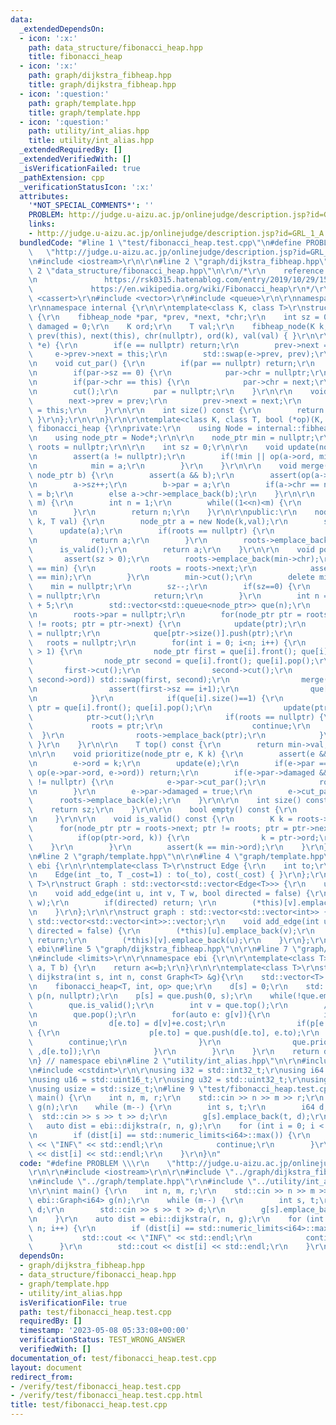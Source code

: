 ```yaml
---
data:
  _extendedDependsOn:
  - icon: ':x:'
    path: data_structure/fibonacci_heap.hpp
    title: fibonacci_heap
  - icon: ':x:'
    path: graph/dijkstra_fibheap.hpp
    title: graph/dijkstra_fibheap.hpp
  - icon: ':question:'
    path: graph/template.hpp
    title: graph/template.hpp
  - icon: ':question:'
    path: utility/int_alias.hpp
    title: utility/int_alias.hpp
  _extendedRequiredBy: []
  _extendedVerifiedWith: []
  _isVerificationFailed: true
  _pathExtension: cpp
  _verificationStatusIcon: ':x:'
  attributes:
    '*NOT_SPECIAL_COMMENTS*': ''
    PROBLEM: http://judge.u-aizu.ac.jp/onlinejudge/description.jsp?id=GRL_1_A
    links:
    - http://judge.u-aizu.ac.jp/onlinejudge/description.jsp?id=GRL_1_A
  bundledCode: "#line 1 \"test/fibonacci_heap.test.cpp\"\n#define PROBLEM \\\r\n \
    \   \"http://judge.u-aizu.ac.jp/onlinejudge/description.jsp?id=GRL_1_A\"\r\n\r\
    \n#include <iostream>\r\n\r\n#line 2 \"graph/dijkstra_fibheap.hpp\"\n\r\n#line\
    \ 2 \"data_structure/fibonacci_heap.hpp\"\n\r\n/*\r\n    reference: http://web.stanford.edu/class/archive/cs/cs166/cs166.1186/lectures/09/Slides09.pdf\r\
    \n               https://rsk0315.hatenablog.com/entry/2019/10/29/151823\r\n  \
    \             https://en.wikipedia.org/wiki/Fibonacci_heap\r\n*/\r\n\r\n#include\
    \ <cassert>\r\n#include <vector>\r\n#include <queue>\r\n\r\nnamespace ebi {\r\n\
    \r\nnamespace internal {\r\n\r\ntemplate<class K, class T>\r\nstruct fibheap_node\
    \ {\r\n    fibheap_node *par, *prev, *next, *chr;\r\n    int sz = 0;\r\n    bool\
    \ damaged = 0;\r\n    K ord;\r\n    T val;\r\n    fibheap_node(K k, T val) : par(nullptr),\
    \ prev(this), next(this), chr(nullptr), ord(k), val(val) { }\r\n\r\n    void emplace_back(fibheap_node\
    \ *e) {\r\n        if(e == nullptr) return;\r\n        prev->next = e;\r\n   \
    \     e->prev->next = this;\r\n        std::swap(e->prev, prev);\r\n    }\r\n\r\
    \n    void cut_par() {\r\n        if(par == nullptr) return;\r\n        par->sz--;\r\
    \n        if(par->sz == 0) {\r\n            par->chr = nullptr;\r\n        }\r\
    \n        if(par->chr == this) {\r\n            par->chr = next;\r\n        }\r\
    \n        cut();\r\n        par = nullptr;\r\n    }\r\n\r\n    void cut() {\r\n\
    \        next->prev = prev;\r\n        prev->next = next;\r\n        next = prev\
    \ = this;\r\n    }\r\n\r\n    int size() const {\r\n        return sz;\r\n   \
    \ }\r\n};\r\n\r\n}\r\n\r\ntemplate<class K, class T, bool (*op)(K, K)>\r\nstruct\
    \ fibonacci_heap {\r\nprivate:\r\n    using Node = internal::fibheap_node<K, T>;\r\
    \n    using node_ptr = Node*;\r\n\r\n    node_ptr min = nullptr;\r\n    node_ptr\
    \ roots = nullptr;\r\n\r\n    int sz = 0;\r\n\r\n    void update(node_ptr a) {\r\
    \n        assert(a != nullptr);\r\n        if(!min || op(a->ord, min->ord)) {\r\
    \n            min = a;\r\n        }\r\n    }\r\n\r\n    void merge(node_ptr a,\
    \ node_ptr b) {\r\n        assert(a && b);\r\n        assert(op(a->ord, b->ord));\r\
    \n        a->sz++;\r\n        b->par = a;\r\n        if(a->chr == nullptr) a->chr\
    \ = b;\r\n        else a->chr->emplace_back(b);\r\n    }\r\n\r\n    int log2ceil(int\
    \ m) {\r\n        int n = 1;\r\n        while((1<<n)<m) {\r\n            n++;\r\
    \n        }\r\n        return n;\r\n    }\r\n\r\npublic:\r\n    node_ptr push(K\
    \ k, T val) {\r\n        node_ptr a = new Node(k,val);\r\n        sz++;\r\n  \
    \      update(a);\r\n        if(roots == nullptr) {\r\n            roots = a;\r\
    \n            return a;\r\n        }\r\n        roots->emplace_back(a);\r\n  \
    \      is_valid();\r\n        return a;\r\n    }\r\n\r\n    void pop() {\r\n \
    \       assert(sz > 0);\r\n        roots->emplace_back(min->chr);\r\n        if(roots\
    \ == min) {\r\n            roots = roots->next;\r\n            assert(roots->prev\
    \ == min);\r\n        }\r\n        min->cut();\r\n        delete min;\r\n    \
    \    min = nullptr;\r\n        sz--;\r\n        if(sz==0) {\r\n            roots\
    \ = nullptr;\r\n            return;\r\n        }\r\n        int n = log2ceil(size())\
    \ + 5;\r\n        std::vector<std::queue<node_ptr>> que(n);\r\n        que[roots->size()].push(roots);\r\
    \n        roots->par = nullptr;\r\n        for(node_ptr ptr = roots->next; ptr\
    \ != roots; ptr = ptr->next) {\r\n            update(ptr);\r\n            ptr->par\
    \ = nullptr;\r\n            que[ptr->size()].push(ptr);\r\n        }\r\n     \
    \   roots = nullptr;\r\n        for(int i = 0; i<n; i++) {\r\n            while(que[i].size()\
    \ > 1) {\r\n                node_ptr first = que[i].front(); que[i].pop();\r\n\
    \                node_ptr second = que[i].front(); que[i].pop();\r\n         \
    \       first->cut();\r\n                second->cut();\r\n                if(!op(first->ord,\
    \ second->ord)) std::swap(first, second);\r\n                merge(first, second);\r\
    \n                assert(first->sz == i+1);\r\n                que[first->size()].push(first);\r\
    \n            }\r\n            if(que[i].size()==1) {\r\n                node_ptr\
    \ ptr = que[i].front(); que[i].pop();\r\n                update(ptr);\r\n    \
    \            ptr->cut();\r\n                if(roots == nullptr) {\r\n       \
    \             roots = ptr;\r\n                    continue;\r\n              \
    \  }\r\n                roots->emplace_back(ptr);\r\n            }\r\n       \
    \ }\r\n    }\r\n\r\n    T top() const {\r\n        return min->val;\r\n    }\r\
    \n\r\n    void prioritize(node_ptr e, K k) {\r\n        assert(e && op(k, e->ord));\r\
    \n        e->ord = k;\r\n        update(e);\r\n        if(e->par == nullptr ||\
    \ op(e->par->ord, e->ord)) return;\r\n        if(e->par->damaged && e->par->par\
    \ != nullptr) {\r\n            e->par->cut_par();\r\n            roots->emplace_back(e->par);\r\
    \n        }\r\n        e->par->damaged = true;\r\n        e->cut_par();\r\n  \
    \      roots->emplace_back(e);\r\n    }\r\n\r\n    int size() const {\r\n    \
    \    return sz;\r\n    }\r\n\r\n    bool empty() const {\r\n        return sz==0;\r\
    \n    }\r\n\r\n    void is_valid() const {\r\n        K k = roots->ord;\r\n  \
    \      for(node_ptr ptr = roots->next; ptr != roots; ptr = ptr->next) {\r\n  \
    \          if(op(ptr->ord, k)) {\r\n                k = ptr->ord;\r\n        \
    \    }\r\n        }\r\n        assert(k == min->ord);\r\n    }\r\n};\r\n\r\n}\r\
    \n#line 2 \"graph/template.hpp\"\n\r\n#line 4 \"graph/template.hpp\"\n\r\nnamespace\
    \ ebi {\r\n\r\ntemplate<class T>\r\nstruct Edge {\r\n    int to;\r\n    T cost;\r\
    \n    Edge(int _to, T _cost=1) : to(_to), cost(_cost) { }\r\n};\r\n\r\ntemplate<class\
    \ T>\r\nstruct Graph : std::vector<std::vector<Edge<T>>> {\r\n    using std::vector<std::vector<Edge<T>>>::vector;\r\
    \n    void add_edge(int u, int v, T w, bool directed = false) {\r\n        (*this)[u].emplace_back(v,\
    \ w);\r\n        if(directed) return; \r\n        (*this)[v].emplace_back(u, w);\r\
    \n    }\r\n};\r\n\r\nstruct graph : std::vector<std::vector<int>> {\r\n    using\
    \ std::vector<std::vector<int>>::vector;\r\n    void add_edge(int u, int v, bool\
    \ directed = false) {\r\n        (*this)[u].emplace_back(v);\r\n        if(directed)\
    \ return;\r\n        (*this)[v].emplace_back(u);\r\n    }\r\n};\r\n\r\n} // namespace\
    \ ebi\n#line 5 \"graph/dijkstra_fibheap.hpp\"\n\r\n#line 7 \"graph/dijkstra_fibheap.hpp\"\
    \n#include <limits>\r\n\r\nnamespace ebi {\r\n\r\ntemplate<class T>\r\nbool op(T\
    \ a, T b) {\r\n    return a<=b;\r\n}\r\n\r\ntemplate<class T>\r\nstd::vector<T>\
    \ dijkstra(int s, int n, const Graph<T> &g){\r\n    std::vector<T> d(n, std::numeric_limits<T>::max());\r\
    \n    fibonacci_heap<T, int, op> que;\r\n    d[s] = 0;\r\n    std::vector<internal::fibheap_node<T,int>*>\
    \ p(n, nullptr);\r\n    p[s] = que.push(0, s);\r\n    while(!que.empty()){\r\n\
    \        que.is_valid();\r\n        int v = que.top();\r\n        //debug(v, d[v]);\r\
    \n        que.pop();\r\n        for(auto e: g[v]){\r\n            if(d[e.to]>d[v]+e.cost){\r\
    \n                d[e.to] = d[v]+e.cost;\r\n                if(p[e.to] == nullptr)\
    \ {\r\n                    p[e.to] = que.push(d[e.to], e.to);\r\n            \
    \        continue;\r\n                }\r\n                que.prioritize(p[e.to]\
    \ ,d[e.to]);\r\n            }\r\n        }\r\n    }\r\n    return d;\r\n}\r\n\r\
    \n} // namespace ebi\n#line 2 \"utility/int_alias.hpp\"\n\r\n#include <cstddef>\r\
    \n#include <cstdint>\r\n\r\nusing i32 = std::int32_t;\r\nusing i64 = std::int64_t;\r\
    \nusing u16 = std::uint16_t;\r\nusing u32 = std::uint32_t;\r\nusing u64 = std::uint64_t;\r\
    \nusing usize = std::size_t;\n#line 9 \"test/fibonacci_heap.test.cpp\"\n\r\nint\
    \ main() {\r\n    int n, m, r;\r\n    std::cin >> n >> m >> r;\r\n    ebi::Graph<i64>\
    \ g(n);\r\n    while (m--) {\r\n        int s, t;\r\n        i64 d;\r\n      \
    \  std::cin >> s >> t >> d;\r\n        g[s].emplace_back(t, d);\r\n    }\r\n \
    \   auto dist = ebi::dijkstra(r, n, g);\r\n    for (int i = 0; i < n; i++) {\r\
    \n        if (dist[i] == std::numeric_limits<i64>::max()) {\r\n            std::cout\
    \ << \"INF\" << std::endl;\r\n            continue;\r\n        }\r\n        std::cout\
    \ << dist[i] << std::endl;\r\n    }\r\n}\n"
  code: "#define PROBLEM \\\r\n    \"http://judge.u-aizu.ac.jp/onlinejudge/description.jsp?id=GRL_1_A\"\
    \r\n\r\n#include <iostream>\r\n\r\n#include \"../graph/dijkstra_fibheap.hpp\"\r\
    \n#include \"../graph/template.hpp\"\r\n#include \"../utility/int_alias.hpp\"\r\
    \n\r\nint main() {\r\n    int n, m, r;\r\n    std::cin >> n >> m >> r;\r\n   \
    \ ebi::Graph<i64> g(n);\r\n    while (m--) {\r\n        int s, t;\r\n        i64\
    \ d;\r\n        std::cin >> s >> t >> d;\r\n        g[s].emplace_back(t, d);\r\
    \n    }\r\n    auto dist = ebi::dijkstra(r, n, g);\r\n    for (int i = 0; i <\
    \ n; i++) {\r\n        if (dist[i] == std::numeric_limits<i64>::max()) {\r\n \
    \           std::cout << \"INF\" << std::endl;\r\n            continue;\r\n  \
    \      }\r\n        std::cout << dist[i] << std::endl;\r\n    }\r\n}"
  dependsOn:
  - graph/dijkstra_fibheap.hpp
  - data_structure/fibonacci_heap.hpp
  - graph/template.hpp
  - utility/int_alias.hpp
  isVerificationFile: true
  path: test/fibonacci_heap.test.cpp
  requiredBy: []
  timestamp: '2023-05-08 05:33:08+00:00'
  verificationStatus: TEST_WRONG_ANSWER
  verifiedWith: []
documentation_of: test/fibonacci_heap.test.cpp
layout: document
redirect_from:
- /verify/test/fibonacci_heap.test.cpp
- /verify/test/fibonacci_heap.test.cpp.html
title: test/fibonacci_heap.test.cpp
---
```

